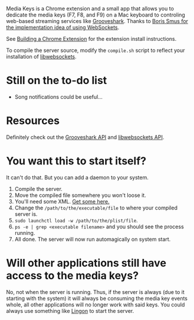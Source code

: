 Media Keys is a Chrome extension and a small app that allows you to dedicate the media keys (F7, F8, and F9) on a Mac keyboard to controling web-based streaming services like [Grooveshark](http://grooveshark.com). Thanks to [Boris Smus for the implementation idea of using WebSockets](http://smus.com/chrome-media-keys-revisited/).

See [Building a Chrome Extension](http://developer.chrome.com/extensions/getstarted.html#unpacked) for the extension install instructions.

To compile the server source, modify the `compile.sh` script to reflect your installation of [libwebsockets](http://libwebsockets.org/).

Still on the to-do list
=======================

* Song notifications could be useful...

Resources
=========

Definitely check out the [Grooveshark API](http://grooveshark.com/GroovesharkAPI.html) and [libwebsockets API](http://libwebsockets.org/libwebsockets-api-doc.html).

You want this to start itself?
==============================

It can't do that. But you can add a daemon to your system.

1. Compile the server.
2. Move the compiled file somewhere you won't loose it.
3. You'll need some XML. [Get some here.](https://gist.github.com/whymarrh/4965481)
4. Change the `/path/to/the/executable/file` to where your compiled server is.
5. `sudo launchctl load -w /path/to/the/plist/file`.
6. `ps -e | grep <executable filename>` and you should see the process running.
7. All done. The server will now run automagically on system start.

Will other applications still have access to the media keys?
============================================================

No, not when the server is running. Thus, if the server is always (due to it starting with the system) it will always be consuming the media key events whole, all other applications will no longer work with said keys. You could always use something like [Lingon](http://www.peterborgapps.com/lingon/) to start the server.

